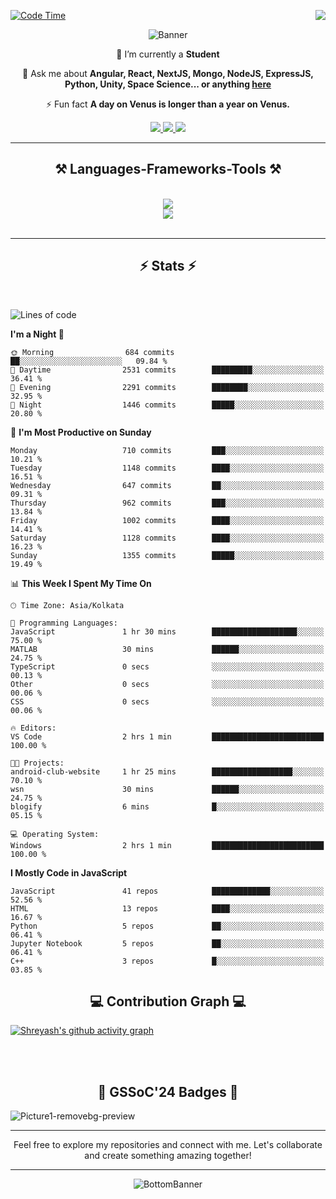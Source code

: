 <div>
 
<img align="right" src="https://visitor-badge.laobi.icu/badge?page_id=shreyash3087.shreyash3087" />

 [![Code Time](https://wakatime.com/badge/user/cd5f70df-e644-46f4-a03b-e1ce78615131.svg)](https://wakatime.com/@cd5f70df-e644-46f4-a03b-e1ce78615131)
 
</div>


<div align="center">
 
![Banner](https://github.com/user-attachments/assets/fe33d289-b057-4d85-ad76-3103802aa9e1)

</div>


<div align="center">
 
 🔭 I’m currently a **Student** 

💬 Ask me about **Angular, React, NextJS, Mongo, NodeJS, ExpressJS, Python, Unity, Space Science... or anything [here](https://github.com/shreyash3087/shreyash3087/issues)**

⚡ Fun fact **A day on Venus is longer than a year on Venus.**

</div>
 
<div align="center"> 
  <a href="mailto:shreyash3087@gmail.com">
    <img src="https://img.shields.io/badge/Gmail-333333?style=for-the-badge&logo=gmail&logoColor=red" />
  </a>
  <a href="https://www.linkedin.com/in/shreyash-srivastava-1a1161280" target="_blank">
    <img src="https://img.shields.io/badge/LinkedIn-0077B5?style=for-the-badge&logo=linkedin&logoColor=white" target="_blank" />
  </a>
  <a href="https://github.com/shreyash3087" target="_blank">
     <img src="https://img.shields.io/badge/Github-FF5722?style=for-the-badge&logo=github&logoColor=white" target="_blank" />
  </a>
</div>
<hr/>
 
<h2 align="center">⚒️ Languages-Frameworks-Tools ⚒️</h2>
<br/>
<div align="center">
    <img src="https://skillicons.dev/icons?i=react,bootstrap,html,css,vscode,github,figma,cpp,vercel,netlify" /><br>
    <img src="https://skillicons.dev/icons?i=tailwind,git,nodejs,python,javascript,typescript,express,firebase,mongodb,nextjs,unity,azure,blender" /><br>
</div>

<br/>
<hr/>

<h2 align="center">⚡ Stats ⚡</h2>

<br>
<div>
 
 
<!--START_SECTION:waka-->
![Lines of code](https://img.shields.io/badge/From%20Hello%20World%20I%27ve%20Written-5.1%20million%20lines%20of%20code-blue)

**I'm a Night 🦉** 

```text
🌞 Morning                684 commits         ██░░░░░░░░░░░░░░░░░░░░░░░   09.84 % 
🌆 Daytime                2531 commits        █████████░░░░░░░░░░░░░░░░   36.41 % 
🌃 Evening                2291 commits        ████████░░░░░░░░░░░░░░░░░   32.95 % 
🌙 Night                  1446 commits        █████░░░░░░░░░░░░░░░░░░░░   20.80 % 
```
📅 **I'm Most Productive on Sunday** 

```text
Monday                   710 commits         ███░░░░░░░░░░░░░░░░░░░░░░   10.21 % 
Tuesday                  1148 commits        ████░░░░░░░░░░░░░░░░░░░░░   16.51 % 
Wednesday                647 commits         ██░░░░░░░░░░░░░░░░░░░░░░░   09.31 % 
Thursday                 962 commits         ███░░░░░░░░░░░░░░░░░░░░░░   13.84 % 
Friday                   1002 commits        ████░░░░░░░░░░░░░░░░░░░░░   14.41 % 
Saturday                 1128 commits        ████░░░░░░░░░░░░░░░░░░░░░   16.23 % 
Sunday                   1355 commits        █████░░░░░░░░░░░░░░░░░░░░   19.49 % 
```


📊 **This Week I Spent My Time On** 

```text
🕑︎ Time Zone: Asia/Kolkata

💬 Programming Languages: 
JavaScript               1 hr 30 mins        ███████████████████░░░░░░   75.00 % 
MATLAB                   30 mins             ██████░░░░░░░░░░░░░░░░░░░   24.75 % 
TypeScript               0 secs              ░░░░░░░░░░░░░░░░░░░░░░░░░   00.13 % 
Other                    0 secs              ░░░░░░░░░░░░░░░░░░░░░░░░░   00.06 % 
CSS                      0 secs              ░░░░░░░░░░░░░░░░░░░░░░░░░   00.06 % 

🔥 Editors: 
VS Code                  2 hrs 1 min         █████████████████████████   100.00 % 

🐱‍💻 Projects: 
android-club-website     1 hr 25 mins        ██████████████████░░░░░░░   70.10 % 
wsn                      30 mins             ██████░░░░░░░░░░░░░░░░░░░   24.75 % 
blogify                  6 mins              █░░░░░░░░░░░░░░░░░░░░░░░░   05.15 % 

💻 Operating System: 
Windows                  2 hrs 1 min         █████████████████████████   100.00 % 
```

**I Mostly Code in JavaScript** 

```text
JavaScript               41 repos            █████████████░░░░░░░░░░░░   52.56 % 
HTML                     13 repos            ████░░░░░░░░░░░░░░░░░░░░░   16.67 % 
Python                   5 repos             ██░░░░░░░░░░░░░░░░░░░░░░░   06.41 % 
Jupyter Notebook         5 repos             ██░░░░░░░░░░░░░░░░░░░░░░░   06.41 % 
C++                      3 repos             █░░░░░░░░░░░░░░░░░░░░░░░░   03.85 % 
```




<!--END_SECTION:waka-->

</div>

<div>
  <div align="center" ><h2 align="center">💻 Contribution Graph 💻</h2></div>
 
  [![Shreyash's github activity graph](https://github-readme-activity-graph.vercel.app/graph?username=shreyash3087&hide_border=true&theme=github)](https://github.com/ashutosh00710/github-readme-activity-graph)
 
</div>

<br/><br/>

<h2 align="center">🔰 GSSoC'24 Badges 🔰</h2>

![Picture1-removebg-preview](https://github.com/user-attachments/assets/4ece96a5-043a-44df-b51b-40738d3603ff)

<div align="center"> 
  <hr/>
  Feel free to explore my repositories and connect with me. Let's collaborate and create something amazing together!
  <hr/>
</div>

<div align="center">
 
![BottomBanner](https://github.com/user-attachments/assets/7afe064f-9b9f-401d-bec1-35c8625bb3dc)

</div>

